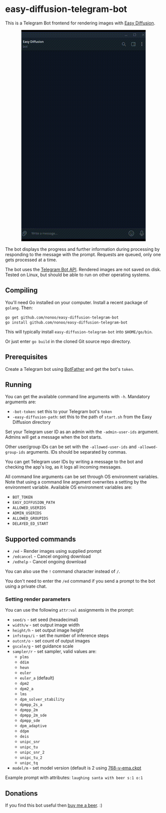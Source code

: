 # easy-diffusion-telegram-bot

This is a Telegram Bot frontend for rendering images with
[Easy Diffusion](https://github.com/easydiffusion/easydiffusion).

<p align="center"><img src="demo.gif?raw=true"/></p>

The bot displays the progress and further information during processing by
responding to the message with the prompt. Requests are queued, only one gets
processed at a time.

The bot uses the
[Telegram Bot API](https://github.com/go-telegram-bot-api/telegram-bot-api).
Rendered images are not saved on disk. Tested on Linux, but should be able
to run on other operating systems.

## Compiling

You'll need Go installed on your computer. Install a recent package of `golang`.
Then:

```
go get github.com/nonoo/easy-diffusion-telegram-bot
go install github.com/nonoo/easy-diffusion-telegram-bot
```

This will typically install `easy-diffusion-telegram-bot` into `$HOME/go/bin`.

Or just enter `go build` in the cloned Git source repo directory.

## Prerequisites

Create a Telegram bot using [BotFather](https://t.me/BotFather) and get the
bot's `token`.

## Running

You can get the available command line arguments with `-h`.
Mandatory arguments are:

- `-bot-token`: set this to your Telegram bot's `token`
- `-easy-diffusion-path`: set this to the path of `start.sh` from the Easy
  Diffusion directory

Set your Telegram user ID as an admin with the `-admin-user-ids` argument.
Admins will get a message when the bot starts.

Other user/group IDs can be set with the `-allowed-user-ids` and
`-allowed-group-ids` arguments. IDs should be separated by commas.

You can get Telegram user IDs by writing a message to the bot and checking
the app's log, as it logs all incoming messages.

All command line arguments can be set through OS environment variables.
Note that using a command line argument overwrites a setting by the environment
variable. Available OS environment variables are:

- `BOT_TOKEN`
- `EASY_DIFFUSION_PATH`
- `ALLOWED_USERIDS`
- `ADMIN_USERIDS`
- `ALLOWED_GROUPIDS`
- `DELAYED_ED_START`

## Supported commands

- `/ed` - Render images using supplied prompt
- `/edcancel` - Cancel ongoing download
- `/edhelp` - Cancel ongoing download

You can also use the `!` command character instead of `/`.

You don't need to enter the `/ed` command if you send a prompt to the bot using
a private chat.

### Setting render parameters

You can use the following `attr:val` assignments in the prompt:

- `seed/s` - set seed (hexadecimal)
- `width/w` - set output image width
- `height/h` - set output image height
- `infsteps/i` - set the number of inference steps
- `outcnt/o` - set count of output images
- `gscale/g` - set guidance scale
- `sampler/r` - set sampler, valid values are:
  - `plms`
  - `ddim`
  - `heun`
  - `euler`
  - `euler_a` (default)
  - `dpm2`
  - `dpm2_a`
  - `lms`
  - `dpm_solver_stability`
  - `dpmpp_2s_a`
  - `dpmpp_2m`
  - `dpmpp_2m_sde`
  - `dpmpp_sde`
  - `dpm_adaptive`
  - `ddpm`
  - `deis`
  - `unipc_snr`
  - `unipc_tu`
  - `unipc_snr_2`
  - `unipc_tu_2`
  - `unipc_tq`
- `model/m` - set model version (default is 2 using [768-v-ema.ckpt](https://huggingface.co/stabilityai/stable-diffusion-2)

Example prompt with attributes: `laughing santa with beer s:1 o:1`

## Donations

If you find this bot useful then [buy me a beer](https://paypal.me/ha2non). :)
